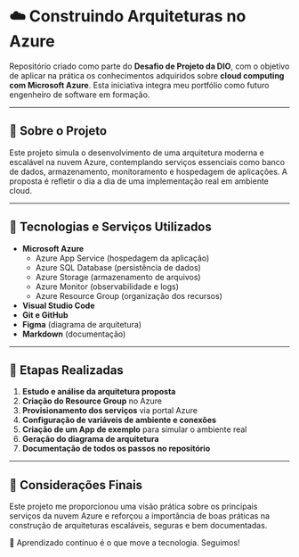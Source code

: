 
# ☁️ Construindo Arquiteturas no Azure

Repositório criado como parte do **Desafio de Projeto da DIO**, com o objetivo de aplicar na prática os conhecimentos adquiridos sobre **cloud computing com Microsoft Azure**. Esta iniciativa integra meu portfólio como futuro engenheiro de software em formação.

---

## 📖 Sobre o Projeto

Este projeto simula o desenvolvimento de uma arquitetura moderna e escalável na nuvem Azure, contemplando serviços essenciais como banco de dados, armazenamento, monitoramento e hospedagem de aplicações. A proposta é refletir o dia a dia de uma implementação real em ambiente cloud.

---

## 🔧 Tecnologias e Serviços Utilizados

- **Microsoft Azure**
  - Azure App Service (hospedagem da aplicação)
  - Azure SQL Database (persistência de dados)
  - Azure Storage (armazenamento de arquivos)
  - Azure Monitor (observabilidade e logs)
  - Azure Resource Group (organização dos recursos)
- **Visual Studio Code**
- **Git e GitHub**
- **Figma** (diagrama de arquitetura)
- **Markdown** (documentação)

---

## 🧭 Etapas Realizadas

1. **Estudo e análise da arquitetura proposta**
2. **Criação do Resource Group** no Azure
3. **Provisionamento dos serviços** via portal Azure
4. **Configuração de variáveis de ambiente e conexões**
5. **Criação de um App de exemplo** para simular o ambiente real
6. **Geração do diagrama de arquitetura**
7. **Documentação de todos os passos no repositório**

---

## 💬 Considerações Finais

Este projeto me proporcionou uma visão prática sobre os principais serviços da nuvem Azure e reforçou a importância de boas práticas na construção de arquiteturas escaláveis, seguras e bem documentadas.  

🧠 Aprendizado contínuo é o que move a tecnologia. Seguimos!
